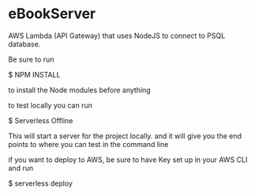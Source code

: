 # eBookServer
AWS Lambda (API Gateway) that uses NodeJS to connect to PSQL database.

Be sure to run 

$ NPM INSTALL 

to install the Node modules before anything

to test locally you can run

$ Serverless Offline

This will start a server for the project locally. and it will give you the end points to where you can test in the command line

if you want to deploy to AWS, be sure to have Key set up in your AWS CLI and run 

$ serverless deploy

